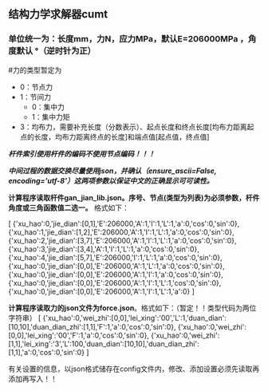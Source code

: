 ## 结构力学求解器cumt
### 单位统一为：长度mm，力N，应力MPa，默认E=206000MPa ，角度默认 °（逆时针为正）

#力的类型暂定为
- 0：节点力  
- 1：节间力  
  -  0：集中力  
  -  1：集中力矩  
- 3：均布力，需要补充长度（分数表示）、起点长度和终点长度[均布力距离起点的长度，均布力距离终点的长度]和端点值[起点值，终点值]


***杆件索引使用杆件的编码不使用节点编码！！！***

***中间过程的数据交换尽量使用json，并确认（ensure_ascii=False, encoding='utf-8'）这两项参数以保证中文的正确显示可可读性。***

**计算程序读取杆件gan_jian_lib.json。序号、节点(类型为列表)为必须参数，杆件角度或三角函数值二选一。** 格式如下：

[
    {'xu_hao':0,'jie_dian':[0,1],'E':206000,'A':1,'I':1,'L':1,'a':0,'cos':0,'sin':0},
    {'xu_hao':1,'jie_dian':[1,2],'E':206000,'A':1,'I':1,'L':1,'a':0,'cos':0,'sin':0},
    {'xu_hao':2,'jie_dian':[3,7],'E':206000,'A':1,'I':1,'L':1,'a':0,'cos':0,'sin':0},
    {'xu_hao':3,'jie_dian':[3,4],'A':1,'I':1,'L':1,'a':0,'cos':0,'sin':0},
    {'xu_hao':4,'jie_dian':[5,7],'E':206000,'I':1,'L':1,'a':0,'cos':0,'sin':0},
    {'xu_hao':0,'jie_dian':[0,0],'E':206000,'A':1,'L':1,'a':0,'cos':0,'sin':0},
    {'xu_hao':0,'jie_dian':[0,0],'E':206000,'A':1,'I':1,'a':0,'cos':0,'sin':0},
    {'xu_hao':0,'jie_dian':[0,0],'E':206000,'A':1,'I':1,'L':1,'cos':0,'sin':0},
    {'xu_hao':0,'jie_dian':[0,0],'E':206000,'A':1,'I':1,'L':1,'a':0}
]


**计算程序读取力的json文件为force.json**。格式如下：（暂定！！类型代码为两位字符串）
[
    {'xu_hao':0,'wei_zhi':[0,0],'lei_xing':'00','L':1,'duan_dian':[10,10],'duan_dian_zhi':[1,1],'F':1,'a':0,'cos':0,'sin':0},
    {'xu_hao':0,'wei_zhi':[0,0],'lei_xing':'00','F':1,'a':0,'cos':0,'sin':0},
    {'xu_hao':0,'wei_zhi':[1,1],'lei_xing':'3','L':100,'duan_dian':[10,10],'duan_dian_zhi':[1,1],'a':0,'cos':0,'sin':0}
]


有关设置的信息，以json格式储存在config文件内，修改、添加设置必须先读取再添加再写入！！
